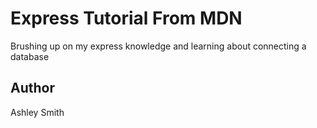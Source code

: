 # Express Tutorial From MDN

Brushing up on my express knowledge and learning about connecting a database

## Author 

Ashley Smith